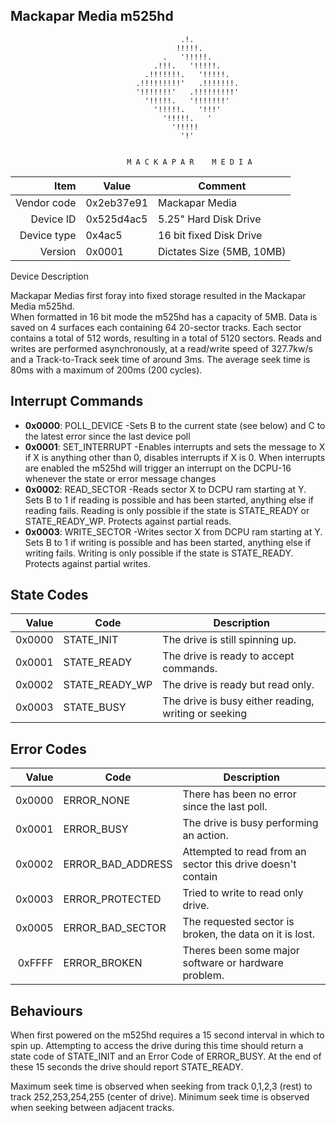 Mackapar Media m525hd
----

```
                                      .!.
                                     !!!!!.
                                  .   '!!!!!.
                                .!!!.   '!!!!!.
                              .!!!!!!!.   '!!!!!.
                            .!!!!!!!!!'   .!!!!!!!.
                            '!!!!!!!'   .!!!!!!!!!'
                              '!!!!!.   '!!!!!!!'
                                '!!!!!.   '!!!'
                                  '!!!!!.   '
                                    '!!!!!
                                      '!'


                          M A C K A P A R    M E D I A
```

|     Item       |   Value    |   Comment
| -------------: | ---------- | ----------------
|    Vendor code | 0x2eb37e91 | Mackapar Media
|      Device ID | 0x525d4ac5 | 5.25" Hard Disk Drive 
|    Device type | 0x4ac5     | 16 bit fixed Disk Drive
|        Version | 0x0001     | Dictates Size (5MB, 10MB)

Device Description

Mackapar Medias first foray into fixed storage resulted in the Mackapar Media m525hd.  
When formatted in 16 bit mode the m525hd has a capacity of 5MB. Data is saved on 4 
surfaces each containing 64 20-sector tracks. Each sector contains a total of 
512 words, resulting in a total of 5120 sectors.
Reads and writes are performed asynchronously, at a read/write speed of 327.7kw/s
and a Track-to-Track seek time of around 3ms. The average seek time is 80ms with a 
maximum of 200ms (200 cycles).  

Interrupt Commands
----

 - **0x0000**: POLL_DEVICE
	-Sets B to the current state (see below) and C to the latest error since the 
		last device poll
 - **0x0001**: SET_INTERRUPT
	-Enables interrupts and sets the message to X if X is anything other than 0,
		disables interrupts if X is 0.  When interrupts are enabled the m525hd will
		trigger an interrupt on the DCPU-16 whenever the state or error message 
		changes
 - **0x0002**: READ_SECTOR
	-Reads sector X to DCPU ram starting at Y. Sets B to 1 if reading is possible
		and has been started, anything else if reading fails.  Reading is only possible
		if the state is STATE_READY or STATE_READY_WP.  Protects against partial reads.
 - **0x0003**: WRITE_SECTOR
	-Writes sector X from DCPU ram starting at Y.  Sets B to 1 if writing is possible
		and has been started, anything else if writing fails.  Writing is only possible
		if the state is STATE_READY.  Protects against partial writes.

State Codes
----
|   Value   |     Code       |  Description
| --------: | -------------- | ------------------
| 0x0000    | STATE_INIT     | The drive is still spinning up.
| 0x0001    | STATE_READY    | The drive is ready to accept commands.
| 0x0002    | STATE_READY_WP | The drive is ready but read only.
| 0x0003    | STATE_BUSY     | The drive is busy either reading, writing or seeking

Error Codes
----
|   Value   |     Code          |  Description
| --------: | ----------------  | ------------------
| 0x0000    | ERROR_NONE        | There has been no error since the last poll.
| 0x0001    | ERROR_BUSY        | The drive is busy performing an action.
| 0x0002    | ERROR_BAD_ADDRESS | Attempted to read from an sector this drive doesn't contain
| 0x0003    | ERROR_PROTECTED   | Tried to write to read only drive.
| 0x0005    | ERROR_BAD_SECTOR  | The requested sector is broken, the data on it is lost.
| 0xFFFF	| ERROR_BROKEN	    | Theres been some major software or hardware problem.

Behaviours
----
 When first powered on the m525hd requires a 15 second interval in which to spin up.
 Attempting to access the drive during this time should return a state code of STATE_INIT
 and an Error Code of ERROR_BUSY.  At the end of these 15 seconds the drive should report STATE_READY.

 Maximum seek time is observed when seeking from track 0,1,2,3 (rest) to track 252,253,254,255 (center of drive).
 Minimum seek time is observed when seeking between adjacent tracks.